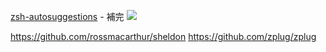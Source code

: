 [zsh-autosuggestions](https://github.com/zsh-users/zsh-autosuggestions) - 補完
![](https://i1.wp.com/ramble.impl.co.jp/wp-content/uploads/2022/12/%E3%82%B9%E3%82%AF%E3%83%AA%E3%83%BC%E3%83%B3%E3%82%B7%E3%83%A7%E3%83%83%E3%83%88-2022-12-20-0.29.41.png?zoom=2&resize=838%2C472&ssl=1)

https://github.com/rossmacarthur/sheldon
https://github.com/zplug/zplug


<!--
[]() -
![]()
-->
